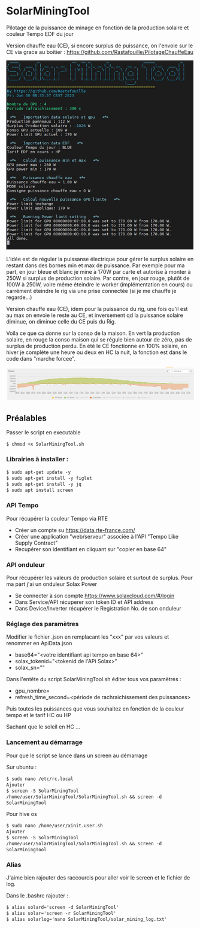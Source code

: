 # SolarMiningTool
Pilotage de la puissance de minage en fonction de la production solaire et couleur Tempo EDF du jour

Version chauffe eau (CE), si encore surplus de puissance, on l'envoie sur le CE via grace au boitier : <https://github.com/Rastafouille/PilotageChauffeEau> 

<img src="CaptureCE.jpg" width="500"/>

L'idée est de réguler la puissanse électrique pour gérer le surplus solaire en restant dans des bornes min et max de puissance.
Par exemple pour ma part, en jour bleue et blanc je mine à 170W par carte et autorise à monter à 250W si surplus de production solaire. 
Par contre, en jour rouge, plutôt de 100W à 250W, voire même éteindre le worker (implémentation en cours) ou carrément éteindre le rig via une prise connectée 
(si je me chauffe je regarde...) 

Version chauffe eau (CE), idem pour la puissance du rig, une fois qu'il est au max on envoie le reste au CE, et inversement qd la puissance solaire diminue, on diminue celle du CE puis du Rig.


Voila ce que ca donne sur la conso de la maison. En vert la production solaire, en rouge la conso maison qui se régule bien autour de zéro, pas de surplus de production perdu.
En été le CE fonctionne en 100% solaire, en hiver je complète une heure ou deux en HC la nuit, la fonction est dans le code dans "marche forcee".

<img src="prod.jpg" width="1000"/>



## Préalables

Passer le script en executable

	$ chmod +x SolarMiningTool.sh
	
### Librairies  à installer :
	$ sudo apt-get update -y 
	$ sudo apt-get install -y figlet 
	$ sudo apt-get install -y jq 
	$ sudo apt install screen

### API Tempo
Pour récupérer la couleur Tempo via RTE
- Créer un compte su <https://data.rte-france.com/>
- Créer une application "web/serveur" associée à l'API "Tempo Like Supply Contract"
- Recupérer son identifiant en cliquant sur "copier en base 64"

### API onduleur
Pour récupérer les valeurs de production solaire et surtout de surplus. Pour ma part j'ai un onduleur Solax Power
- Se connecter à son compte <https://www.solaxcloud.com/#/login>
- Dans Service/API récuperer son token ID et API address
- Dans Device/Inverter récupérer le Registration No. de son onduleur 

### Réglage des paramètres

Modifier le fichier .json en remplacant les "xxx" par vos valeurs et renommer en ApiData.json
- base64="<votre identifiant api tempo en base 64>"
- solax_tokenid="<tokenid de l'APi Solax>"
- solax_sn="<Registration No. de son onduleur Solax>"

Dans l'entête du script SolarMiningTool.sh éditer tous vos paramètres :
- gpu_nombre=<nombre de gpu sur le rig>
- refresh_time_second=<période de rachraichissement des puissances>

Puis toutes les puissances que vous souhaitez en fonction de la couleur tempo et le tarif HC ou HP

Sachant que le soleil en HC ...

### Lancement au démarrage

Pour que le script se lance dans un screen au démarrage

Sur ubuntu :

	$ sudo nano /etc/rc.local
	Ajouter
	$ screen -S SolarMiningTool /home/user/SolarMiningTool/SolarMiningTool.sh && screen -d SolarMiningTool
 
Pour hive os

	$ sudo nano /home/user/xinit.user.sh
	Ajouter
	$ screen -S SolarMiningTool /home/user/SolarMiningTool/SolarMiningTool.sh && screen -d SolarMiningTool

### Alias

J'aime bien rajouter des raccourcis pour aller voir le screen et le fichier de log.

Dans le .bashrc rajouter :

	$ alias solard='screen -d SolarMiningTool'
	$ alias solar='screen -r SolarMiningTool'
	$ alias solarlog='nano SolarMiningTool/solar_mining_log.txt'

